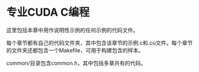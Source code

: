# 专业CUDA C编程
这里包括本章中用作说明性示例的任何示例的代码文件。

每个章节都有自己的代码文件夹，其中包含该章节的示例.c和.cu文件。每个章节的文件夹还都包含一个Makefile，可用于构建包含的样本。

common/目录包含common.h，其中包括多章共有的代码。